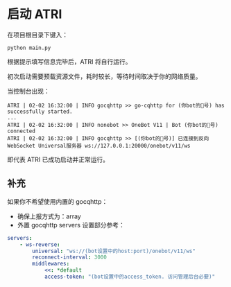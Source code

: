 # 启动 ATRI

在项目根目录下键入：
```shell
python main.py
```
根据提示填写信息完毕后，ATRI 将自行运行。

初次启动需要预载资源文件，耗时较长，等待时间取决于你的网络质量。

当控制台出现：
```shell
ATRI | 02-02 16:32:00 | INFO gocqhttp >> go-cqhttp for (你bot的🐧号) has successfully started.
...
ATRI | 02-02 16:32:00 | INFO nonebot >> OneBot V11 | Bot (你bot的🐧号) connected
ATRI | 02-02 16:32:00 | INFO gocqhttp >> [(你bot的🐧号)] 已连接到反向WebSocket Universal服务器 ws://127.0.0.1:20000/onebot/v11/ws
```
即代表 ATRI 已成功启动并正常运行。

## 补充

如果你不希望使用内置的 gocqhttp：
- 确保上报方式为：array
- 外置 gocqhttp servers 设置部分参考：
```yml
servers:
    - ws-reverse:
        universal: "ws://(bot设置中的host:port)/onebot/v11/ws"
        reconnect-interval: 3000
        middlewares:
            <<: *default
            access-token: "(bot设置中的access_token. 访问管理后台必要)"
```
